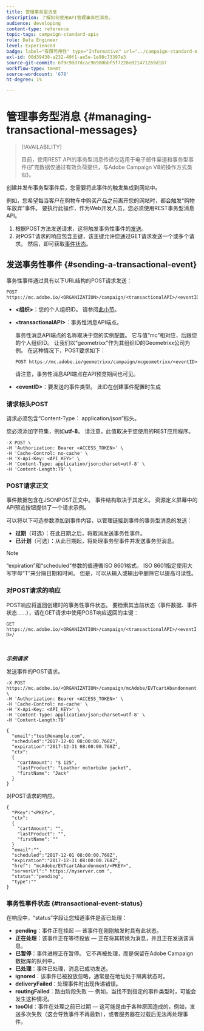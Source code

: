 ```yaml
---
title: 管理事务型消息
description: 了解如何使用API管理事务性消息。
audience: developing
content-type: reference
topic-tags: campaign-standard-apis
role: Data Engineer
level: Experienced
badge: label="有限可用性" type="Informative" url="../campaign-standard-migration-home.md" tooltip="仅限于Campaign Standard已迁移的用户"
exl-id: 00d39438-a232-49f1-ae5e-1e98c73397e3
source-git-commit: 6f9c9dd7dcac96980bbf5f7228e021471269d187
workflow-type: tm+mt
source-wordcount: '678'
ht-degree: 1%

---
```


# 管理事务型消息 {#managing-transactional-messages}

>[!AVAILABILITY]
>
>目前，使用REST API的事务型消息传递仅适用于电子邮件渠道和事务型事件(扩充数据仅通过有效负荷提供，与Adobe Campaign V8的操作方式类似)。

创建并发布事务型事件后，您需要将此事件的触发集成到网站中。

例如，您希望每当客户在购物车中购买产品之前离开您的网站时，都会触发“购物车放弃”事件。 要执行此操作，作为Web开发人员，您必须使用REST事务型消息API。

1. 根据POST方法发送请求，这将触发事务性事件的[发送](#sending-a-transactional-event)。
1. 对POST请求的响应包含主键，该主键允许您通过GET请求发送一个或多个请求。 然后，即可获取[事件状态](#transactional-event-status)。

## 发送事务性事件 {#sending-a-transactional-event}

事务性事件通过具有以下URL结构的POST请求发送：

```
POST https://mc.adobe.io/<ORGANIZATION>/campaign/<transactionalAPI>/<eventID>
```

* **&lt;组织>**：您的个人组织ID。 请参阅[此小节](must-read.md)。

* **&lt;transactionalAPI>**：事务性消息API端点。

  事务性消息API端点的名称取决于您的实例配置。 它与值“mc”相对应，后跟您的个人组织ID。 让我们以“geometrixx”作为其组织ID的Geometrixx公司为例。 在这种情况下，POST要求如下：

  `POST https://mc.adobe.io/geometrixx/campaign/mcgeometrixx/<eventID>`

  请注意，事务性消息API端点在API预览期间也可见。

* **&lt;eventID>**：要发送的事件类型。 此ID在创建事件配置时生成

### 请求标头POST

请求必须包含“Content-Type： application/json”标头。

您必须添加字符集，例如&#x200B;**utf-8**。 请注意，此值取决于您使用的REST应用程序。

```
-X POST \
-H 'Authorization: Bearer <ACCESS_TOKEN>' \
-H 'Cache-Control: no-cache' \
-H 'X-Api-Key: <API_KEY>' \
-H 'Content-Type: application/json;charset=utf-8' \
-H 'Content-Length:79' \
```

### POST请求正文

事件数据包含在JSONPOST正文中。 事件结构取决于其定义。 资源定义屏幕中的API预览按钮提供了一个请求示例。

可以将以下可选参数添加到事件内容，以管理链接到事件的事务型消息的发送：

* **过期**（可选）：在此日期之后，将取消发送事务性事件。
* **已计划**（可选）：从此日期起，将处理事务型事件并发送事务型消息。

>[!NOTE]
>
>“expiration”和“scheduled”参数的值遵循ISO 8601格式。 ISO 8601指定使用大写字母“T”来分隔日期和时间。 但是，可以从输入或输出中删除它以提高可读性。

### 对POST请求的响应

POST响应将返回创建时的事务性事件状态。 要检索其当前状态（事件数据、事件状态……），请在GET请求中使用POST响应返回的主键：

`GET https://mc.adobe.io/<ORGANIZATION>/campaign/<transactionalAPI>/<eventID>/`

<br/>

***示例请求***

发送事件的POST请求。

```
-X POST https://mc.adobe.io/<ORGANIZATION>/campaign/mcAdobe/EVTcartAbandonment \
-H 'Authorization: Bearer <ACCESS_TOKEN>' \
-H 'Cache-Control: no-cache' \
-H 'X-Api-Key: <API_KEY>' \
-H 'Content-Type: application/json;charset=utf-8' \
-H 'Content-Length:79'

{
  "email":"test@example.com",
  "scheduled":"2017-12-01 08:00:00.768Z",
  "expiration":"2017-12-31 08:00:00.768Z",
  "ctx":
  {
    "cartAmount": "$ 125",
    "lastProduct": "Leather motorbike jacket",
    "firstName": "Jack"
  }
}
```

对POST请求的响应。

```
{
  "PKey":"<PKEY>",
  "ctx":
  {
    "cartAmount": "",
    "lastProduct": "",
    "firstName": ""
  }
  "email":"",
  "scheduled":"2017-12-01 08:00:00.768Z",
  "expiration":"2017-12-31 08:00:00.768Z",
  "href": "mcAdobe/EVTcartAbandonment/<PKEY>",
  "serverUrl":" https://myserver.com ",
  "status":"pending",
  "type":""
}
```

### 事务性事件状态 {#transactional-event-status}

在响应中，“status”字段让您知道事件是否已处理：

* **pending**：事件正在挂起 — 该事件在刚刚触发时具有此状态。
* **正在处理**：该事件正在等待投放 — 正在将其转换为消息，并且正在发送该消息。
* **已暂停**：事件进程正在暂停。 它不再被处理，而是保留在Adobe Campaign数据库的队列中。
* **已处理**：事件已处理，消息已成功发送。
* **ignored**：该事件已被投放忽略，通常是在地址处于隔离状态时。
* **deliveryFailed**：处理事件时出现传递错误。
* **routingFailed**：路由阶段失败 — 例如，当找不到指定的事件类型时，可能会发生这种情况。
* **tooOld**：事件在处理之前已过期 — 这可能是由于各种原因造成的，例如，发送多次失败（这会导致事件不再最新），或者服务器在过载后无法再处理事件。
